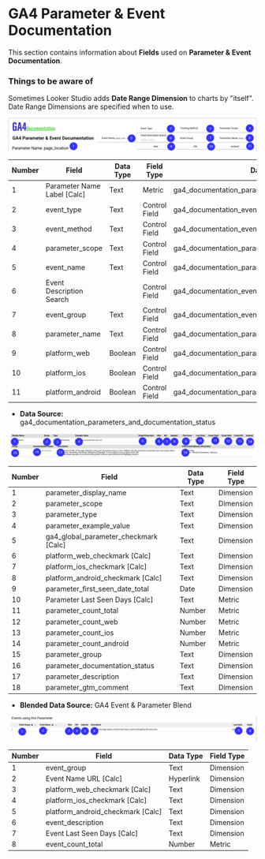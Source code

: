 # GA4 Parameter & Event Documentation
This section contains information about **Fields** used on **Parameter & Event Documentation**.

### Things to be aware of
Sometimes Looker Studio adds **Date Range Dimension** to charts by "itself". Date Range Dimensions are specified when to use.

![GA4 Parameter & Event Documentation](../../../images/GA4-Documentation-BigQuery-Parameter-Event-Documentation.png)

| Number  | Field | Data Type | Field Type | Data Source |
| ------------- | ------------- | ------------- | ------------- | ------------- |
| 1 | Parameter Name Label \[Calc\] | Text | Metric | ga4_documentation_parameters_and_documentation_status |
| 2 | event_type | Text | Control Field | ga4_documentation_events_and_documentation_status |
| 3 | event_method | Text | Control Field | ga4_documentation_events_and_documentation_status |
| 4 | parameter_scope | Text | Control Field | ga4_documentation_parameters_and_documentation_status |
| 5 | event_name | Text | Control Field | ga4_documentation_parameters_and_documentation_status |
| 6 | Event Description Search | | Control Field | ga4_documentation_events_and_documentation_status |
| 7 | event_group | Text | Control Field | ga4_documentation_events_and_documentation_status |
| 8 | parameter_name | Text | Control Field | ga4_documentation_parameters_and_documentation_status |
| 9 | platform_web | Boolean | Control Field | ga4_documentation_parameters_and_documentation_status |
| 10 | platform_ios | Boolean | Control Field | ga4_documentation_parameters_and_documentation_status |
| 11 | platform_android | Boolean | Control Field | ga4_documentation_parameters_and_documentation_status |

* **Data Source:** ga4_documentation_parameters_and_documentation_status

![GA4 Parameter & Event Documentation](../../../images/GA4-Documentation-BigQuery-Parameter-Event-Documentation-Table.png)

| Number  | Field | Data Type | Field Type |
| ------------- | ------------- | ------------- | ------------- |
| 1 | parameter_display_name | Text | Dimension |
| 2 | parameter_scope | Text | Dimension |
| 3 | parameter_type | Text | Dimension |
| 4 | parameter_example_value | Text | Dimension | 
| 5 | ga4_global_parameter_checkmark \[Calc\] | Text | Dimension |
| 6 | platform_web_checkmark \[Calc\] | Text | Dimension |
| 7 | platform_ios_checkmark \[Calc\] | Text | Dimension |
| 8 | platform_android_checkmark \[Calc\] | Text | Dimension |
| 9 | parameter_first_seen_date_total | Date | Dimension |
| 10 | Parameter Last Seen Days \[Calc\] | Text | Metric |
| 11 | parameter_count_total | Number | Metric |
| 12 | parameter_count_web | Number | Metric |
| 13 | parameter_count_ios | Number | Metric |
| 14 | parameter_count_android | Number | Metric |
| 15 | parameter_group | Text | Dimension |
| 16 | parameter_documentation_status | Text | Dimension |
| 17 | parameter_description | Text | Dimension |
| 18 | parameter_gtm_comment | Text | Dimension |

* **Blended Data Source:** GA4 Event & Parameter Blend

![GA4 Parameter & Event Documentation](../../../images/GA4-Documentation-BigQuery-Parameter-Event-Documentation-Events.png)

| Number  | Field | Data Type | Field Type |
| ------------- | ------------- | ------------- | ------------- |
| 1 | event_group | Text | Dimension |
| 2 | Event Name URL \[Calc\] | Hyperlink | Dimension |
| 3 | platform_web_checkmark \[Calc\] | Text | Dimension |
| 4 | platform_ios_checkmark \[Calc\] | Text | Dimension | 
| 5 | platform_android_checkmark \[Calc\] | Text | Dimension | 
| 6 | event_description | Text | Dimension |
| 7 | Event Last Seen Days \[Calc\] | Text | Dimension |
| 8 | event_count_total | Number | Metric |

